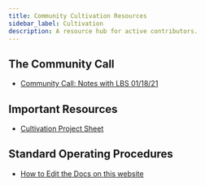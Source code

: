 ```yaml
---
title: Community Cultivation Resources
sidebar_label: Cultivation
description: A resource hub for active contributors.
---
```


## The Community Call

- [Community Call: Notes with LBS 01/18/21](https://docs.google.com/document/d/1pWZlFCRIQweGIDOwu-21Qzxxscp917PgYXxTIY6Kqx4/edit?usp=sharing)

## Important Resources

- [Cultivation Project Sheet](https://docs.google.com/spreadsheets/d/1tEXql34BcB34KuOoeTD8C-opmnFSYji7tDkt-_UcdkM/edit#gid=1152703281)

## Standard Operating Procedures

- [How to Edit the Docs on this website](https://roamresearch.com/#/app/SourceCred/page/gUykKZsQq)
